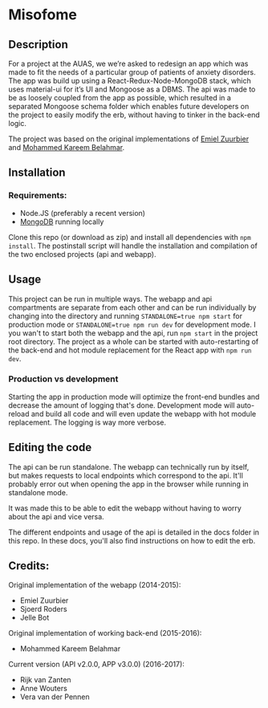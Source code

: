 # Misofome

## Description
For a project at the AUAS, we we’re asked to redesign an app which was made to fit the needs of a particular group of patients of anxiety disorders. The app was build up using a React-Redux-Node-MongoDB stack, which uses material-ui for it’s UI and Mongoose as a DBMS. The api was made to be as loosely coupled from the app as possible, which resulted in a separated Mongoose schema folder which enables future developers on the project to easily modify the erb, without having to tinker in the back-end logic.

The project was based on the original implementations of [Emiel Zuurbier](http://misofo.me) and [Mohammed Kareem Belahmar](http://146.185.140.228).


## Installation

### Requirements:
- Node.JS (preferably a recent version)
- [MongoDB](https://www.mongodb.com) running locally

Clone this repo (or download as zip) and install all dependencies with `npm install`. The postinstall script will handle the installation and compilation of the two enclosed projects (api and webapp).

## Usage
This project can be run in multiple ways. The webapp and api compartments are separate from each other and can be run individually by changing into the directory and running `STANDALONE=true npm start` for production mode or `STANDALONE=true npm run dev` for development mode. I you wan't to start both the webapp and the api, run `npm start` in the project root directory. The project as a whole can be started with auto-restarting of the back-end and hot module replacement for the React app with `npm run dev`.

### Production vs development
Starting the app in production mode will optimize the front-end bundles and decrease the amount of logging that's done. Development mode will auto-reload and build all code and will even update the webapp with hot module replacement. The logging is way more verbose.


## Editing the code
The api can be run standalone. The webapp can technically run by itself, but makes requests to local endpoints which correspond to the api. It'll probably error out when opening the app in the browser while running in standalone mode.

It was made this to be able to edit the webapp without having to worry about the api and vice versa.

The different endpoints and usage of the api is detailed in the docs folder in this repo. In these docs, you'll also find instructions on how to edit the erb.

## Credits:

Original implementation of the webapp (2014-2015):
- Emiel Zuurbier
- Sjoerd Roders
- Jelle Bot

Original implementation of working back-end (2015-2016):
- Mohammed Kareem Belahmar

Current version (API v2.0.0, APP v3.0.0) (2016-2017):
- Rijk van Zanten
- Anne Wouters
- Vera van der Pennen

